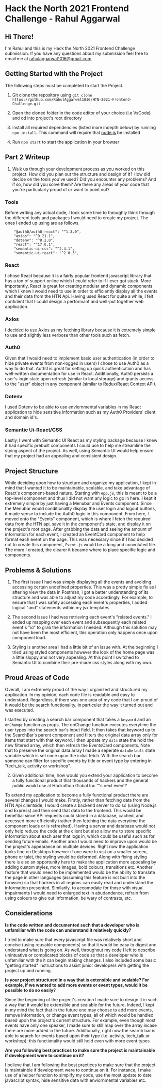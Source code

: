 # Hack the North 2021 Frontend Challenge - Rahul Aggarwal

## Hi There!

I'm Rahul and this is my Hack the North 2021 Frontend Challenge submission. If you have any questions about my submission feel free to email me at [rahulaggarwal1016@gmail.com](mailto:rahulaggarwal1016@gmail.com).

## Getting Started with the Project

The following steps must be completed to start the Project.

1. Git clone the repository using `git clone https://github.com/RahulAggarwal1016/HTN-2021-Frontend-Challenge.git`

2. Open the cloned folder in the code editor of your choice (i.e VsCode) and cd into project's root directory

3. Install all required dependencies (listed more indepth below) by running `npm install`. This command will require that [node.js](https://nodejs.org/en/) be installed

4. Run `npm start` to start the application in your browser

## Part 2 Writeup

1. Walk us through your development process as you worked on this project. How did you plan out the structure and design of it? How did decide on the tools you've used? Did you encounter any problems? And if so, how did you solve them? Are there any areas of your code that you're particularly proud of or want to point out?

### Tools

Before writing any actual code, I took some time to throughly think through the different tools and packages I would need to create my project. The ones I ended up using are as follows.

```
    "@auth0/auth0-react": "^1.3.0",
    "axios": "^0.21.1",
    "dotenv": "^8.2.0",
    "react": "^17.0.1",
    "semantic-ui-css": "^2.4.1",
    "semantic-ui-react": "^2.0.3",
```

### React

I chose React because it is a fairly popular frontend javascript library that has a ton of support online which I could refer to if I ever got stuck. More importantly, React is great for creating modular and dynamic components which I knew I would need to use in order to efficiently display all the events and their data from the HTN Api. Having used React for quite a while, I felt confident that I could design a performant and well-put together web application.

### Axios

I decided to use Axios as my fetching library because it is extremely simple to use and slightly less verbose than other tools such as fetch.

### Auth0

Given that I would need to implement basic user authentication (in order to hide private events from non-logged in users) I chose to use Auth0 as a way to do that. Auth0 is great for setting up quick authentication and has well-written documentation for use in React. Additionally, Auth0 persists a user's login state upon refresh (similar to local storage) and grants access to the "user" object in any component (similar to Redux/React Context API).

### Dotenv

I used Dotenv to be able to use enviornmental variables in my React application to hide sensitive information such as my Auth0 Providers' client and domain id's.

### Semantic Ui-React/CSS

Lastly, I went with Semantic UI React as my styling package because I knew it had specific prebuilt components I could use to help me streamline the stying aspect of the project. As well, using Semantic UI would help ensure that my project had an appealing and consistent design.

## Project Structure

While deciding upon how to structure and organize my application, I kept in mind that I wanted it to be maintainable, scalable, and take advantage of React's component-based nature. Starting with `App.js`, this is meant to be a top-level component and thus I did not want any logic to go in here. I kept it extremely simple by just having a Menubar and Events component. Since the Menubar would conditionallty display the user login and logout buttons, it made sense to include the Auth0 logic in this component. From here, I moved onto the "Events" component, which is where I fetch the required data from the HTN api, save it in the component's state, and display it on the project's root page. After grabbing the data and seeing the amount of information for each event, I created an EventCard component to help format each event on the page. This was necessary since if I had decided not to create this component, `Event.js` would be a long and convoluted file. The more I created, the clearer it became where to place specific logic and components.

## Problems & Solutions

1. The first issue I had was simply displaying all the events and avoiding accessing certain undefined properties. This was a pretty simple fix as I aftering view the data in Postman, I got a better understanding of its structure and was able to adjust my code accordingly. For example, to ensure that I was safely accessing each event's properties, I added logical "and" statements within my jsx templates.

2. The second issue I had was retrieving each event's "related events." I ended up mapping over each event and subsequently each related event's "id" to grab the information I needed. Although this solution may not have been the most efficient, this operation only happens once upon component load.

3. Styling is another area I had a little bit of an issue with. At the beginning I tried using styled components however the look of the home page was a littie sloppy and not very appealing. At this point I switched to Semantic UI to combine their pre-made css styles along with my own.

## Proud Areas of Code

Overall, I am extremely proud of the way I organized and structured my application. In my opinion, each code file is readable and easy to understand. Regardless, if there was one area of my code that I am proud of it would be the search functionality, in particular the way it turned out and was executed.

I started by creating a search bar component that takes a `keyword` and an `onChange` function as props. The onChange function executes everytime the user types into the search bar's input field. It then takes that keyword up to the SearchBar's parent component and filters the original data array only for items that start with that keyword. I then update my `data` state the hold the new filtered array, which then refresh the EventsCard components. Note that to preserve the original data array I made a seperate `dataDefault` state variable which is set once upon the initial fetch. With the search bar someone can filter for specific events by title or event type by entering in "tech_talk, activity or workshop".

2. Given additional time, how would you extend your application to become a fully functional product that thousands of hackers and the general public would use at Hackathon Global Inc.™'s next event?

To extend my application to become a fully functional product there are several changes I would make. Firstly, rather than fetching data from the HTN Api clientside, I would create a backend server to do so (using Node.js and Express) and then send that data to the frontend. This would be benefitial since API requests could stored in a database, cached, and accessed more efficiently (rather then fetching the data everytime the component loads or is refreshed). Having a server and database would not only help reduce the code at the client but also allow me to store specific information about each user that logs in, which could be useful such as for sending future emails. Another area I would need to improve upon would be the project's appearance on multiple devices. Right now the application looks fine on Desktops however if one were to vist on a smaller screen, phone or talet, the styling would be deformed. Along with fixing styling there is also an opportunity here to make the application more appealing by adding custom styles, more images, bold colours, transitions etc. Another feature that would need to be implemented would be the ability to translate the page in other languages (assuming this feature is not built into the browser) so that hackers in all regions can easily read and understand the information presented. Similarily, to accomodate for those with visual impairments I would need to enlarged text in abudandence, refrain from using colours to give out information, be wary of contrasts, etc.

## Considerations

**Is the code written and documented such that a developer who is unfamiliar with the code can understand it relatively quickly?**

I tried to make sure that every javascript file was relatively short and concise (using reusable components) so that it would be easy to digest and understand what is going on. As well, throughout my code I left to describe unintuative or complicated blocks of code so that a developer who is unfamiliar with the it can begin making changes. I also included some basic "getting started" instructions to assist junior developers with getting the project up and running.

**Is your project structured in a way that is extensible and scalable? For example, if we wanted to add more events or event types, would it be possible to do so easily?**

Since the beginning of the project's creation I made sure to design it in such a way that it would be extensible and scalable for the future. Indeed, I kept in my mind the fact that in the future one may choose to add more events, remove information, or change event types, all of which would be handled based upon the project's current structure. For example, even though most events have only one speaker, I made sure to still map over the array incase there are more added in the future. Additionally, right now the search bar is able to search for events based upon their type (i.e. activity, tech_talk or workshop); this functionality would still hold even with more event types.

**Are you following best practices to make sure the project is maintainable if development were to continue on it?**

I believe that I am following the best practices to make sure that the project is maintainble if development were to continue on it. For instance, I make use of a helper function to simplify my code, use the most update to date javascript syntax, hide sensitive data with enviornmental variables etc.